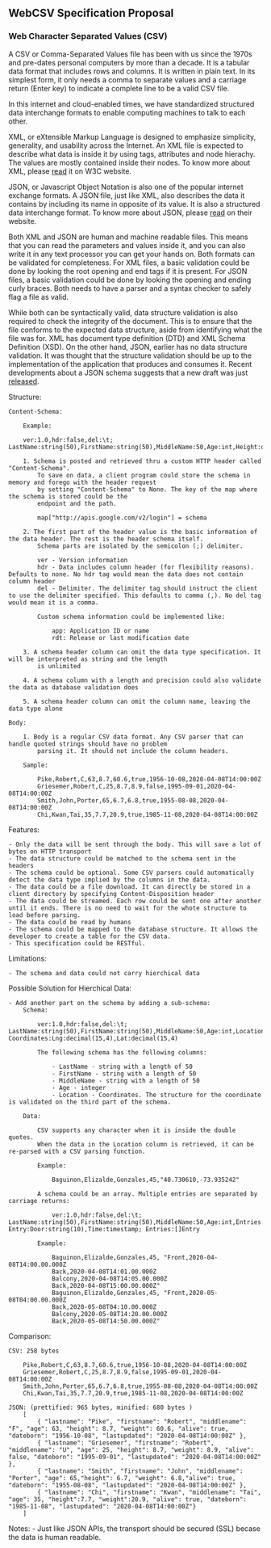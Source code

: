 ## WebCSV Specification Proposal
### Web Character Separated Values (CSV)

A CSV or Comma-Separated Values file has been with us since the 1970s and pre-dates personal computers by more than a decade. 
It is a tabular data format that includes rows and columns. It is written in plain text. In its simplest form, it only
needs a comma to separate values and a carriage return (Enter key) to indicate a complete line to be a valid CSV file.

In this internet and cloud-enabled times, we have standardized structured data interchange formats to enable computing machines to talk to each other.

XML, or eXtensible Markup Language is designed to emphasize simplicity, generality, and usability across the Internet. 
An XML file is expected to describe what data is inside it by using tags, attributes and node hierachy. The values are mostly contained
inside their nodes. To know more about XML, please [read](https://www.w3.org/XML/) it on W3C website.

JSON, or Javascript Object Notation is also one of the popular internet exchange formats. A JSON file, just like XML, also describes the 
data it contains by including its name in opposite of its value. It is also a structured data interchange format. To know more about JSON,
please [read](https://www.json.org/json-en.html) on their website.

Both XML and JSON are human and machine readable files. This means that you can read the parameters and values inside it, and you can also write it
in any text processor you can get your hands on. Both formats can be validated for completeness. For XML files, a basic validation could be done by 
looking the root opening and end tags if it is present. For JSON files, a basic validation could be done by looking the opening and ending curly braces.
Both needs to have a parser and a syntax checker to safely flag a file as valid. 

While both can be syntactically valid, data structure validation is also required to check the integrity of the document. 
This is to ensure that the file conforms to the expected data structure, aside from identifying what the file was for.
XML has document type definition (DTD) and XML Schema Definition (XSD). On the other hand, JSON, earlier has no data structure validation. 
It was thought that the structure validation should be up to the implementation of the application that produces and consumes it. 
Recent developments about a JSON schema suggests that a new draft was just [released](https://json-schema.org/draft/2019-09/json-schema-core.html).

Structure:

	Content-Schema: 
	
		Example:
		
		ver:1.0,hdr:false,del:\t; LastName:string(50),FirstName:string(50),MiddleName:50,Age:int,Height:decimal(10,3),Alive:bool,DateBorn:date,LastUpdated:datetime

		1. Schema is posted and retrieved thru a custom HTTP header called "Content-Schema". 
			To save on data, a client program could store the schema in memory and forego with the header request
			by setting "Content-Schema" to None. The key of the map where the schema is stored could be the
			endpoint and the path.
			
			map["http://apis.google.com/v2/login"] = schema
			
		2. The first part of the header value is the basic information of the data header. The rest is the header schema itself.
			Schema parts are isolated by the semicolon (;) delimiter. 
			
			ver - Version information
			hdr - Data includes column header (for flexibility reasons). Defaults to none. No hdr tag would mean the data does not contain column header
			del - Delimiter. The delimiter tag should instruct the client to use the delimiter specified. This defaults to comma (,). No del tag would mean it is a comma.
			
			Custom schema information could be implemented like:
				
				app: Application ID or name
				rdt: Release or last modification date
			
		3. A schema header column can omit the data type specification. It will be interpreted as string and the length
			is unlimited
			
		4. A schema column with a length and precision could also validate the data as database validation does
		
		5. A schema header column can omit the column name, leaving the data type alone

	Body: 

		1. Body is a regular CSV data format. Any CSV parser that can handle quoted strings should have no problem
			parsing it. It should not include the column headers.
			
		Sample: 

			Pike,Robert,C,63,8.7,60.6,true,1956-10-08,2020-04-08T14:00:00Z
			Griesemer,Robert,C,25,8.7,8.9,false,1995-09-01,2020-04-08T14:00:00Z
			Smith,John,Porter,65,6.7,6.8,true,1955-08-08,2020-04-08T14:00:00Z
			Chi,Kwan,Tai,35,7.7,20.9,true,1985-11-08,2020-04-08T14:00:00Z
	
	
Features:

	- Only the data will be sent through the body. This will save a lot of bytes on HTTP transport
	- The data structure could be matched to the schema sent in the headers
	- The schema could be optional. Some CSV parsers could automatically detect the data type implied by the columns in the data.
	- The data could be a file download. It can directly be stored in a client directory by specifying Content-Disposition header
	- The data could be streamed. Each row could be sent one after another until it ends. There is no need to wait for the whote structure to load before parsing.
	- The data could be read by humans
	- The schema could be mapped to the database structure. It allows the developer to create a table for the CSV data.
	- This specification could be RESTful.
	
Limitations:

	- The schema and data could not carry hierchical data
		
	
Possible Solution for Hierchical Data:

	- Add another part on the schema by adding a sub-schema:
		Schema:
		
			ver:1.0,hdr:false,del:\t; LastName:string(50),FirstName:string(50),MiddleName:50,Age:int,Location:Coordinates; Coordinates:Lng:decimal(15,4),Lat:decimal(15,4)
			
			The following schema has the following columns:
			
				- LastName - string with a length of 50
				- FirstName - string with a length of 50
				- MiddleName - string with a length of 50
				- Age - integer
				- Location - Coordinates. The structure for the coordinate is validated on the third part of the schema.
				
		Data:
		
			CSV supports any character when it is inside the double quotes. 
			When the data in the Location column is retrieved, it can be re-parsed with a CSV parsing function.
			
			Example:
			
				Baguinon,Elizalde,Gonzales,45,"40.730610,-73.935242"
	
			A schema could be an array. Multiple entries are separated by carriage returns:
			
				ver:1.0,hdr:false,del:\t; LastName:string(50),FirstName:string(50),MiddleName:50,Age:int,Entries:Entry; Entry:Door:string(10),Time:timestamp; Entries:[]Entry
	
			Example:
			
				Baguinon,Elizalde,Gonzales,45, "Front,2020-04-08T14:00.00.000Z
				Back,2020-04-08T14:01.00.000Z
				Balcony,2020-04-08T14:05.00.000Z
				Back,2020-04-08T15:00.00.000Z"
				Baguinon,Elizalde,Gonzales,45, "Front,2020-05-08T04:00.00.000Z
				Back,2020-05-08T04:10.00.000Z
				Balcony,2020-05-08T14:20.00.000Z
				Back,2020-05-08T14:50.00.000Z"
				
Comparison:

	CSV: 258 bytes
	
		Pike,Robert,C,63,8.7,60.6,true,1956-10-08,2020-04-08T14:00:00Z
		Griesemer,Robert,C,25,8.7,8.9,false,1995-09-01,2020-04-08T14:00:00Z
		Smith,John,Porter,65,6.7,6.8,true,1955-08-08,2020-04-08T14:00:00Z
		Chi,Kwan,Tai,35,7.7,20.9,true,1985-11-08,2020-04-08T14:00:00Z
		
	JSON: (prettified: 965 bytes, minified: 680 bytes ) 
		[
			{ "lastname": "Pike", "firstname": "Robert", "middlename": "F", "age": 63, "height": 8.7, "weight": 60.6, "alive": true, "dateborn": "1956-10-08", "lastupdated": "2020-04-08T14:00:00Z" },
			{ "lastname": "Griesemer", "firstname": "Robert", "middlename": "U", "age": 25, "height": 8.7, "weight": 8.9, "alive": false, "dateborn": "1995-09-01", "lastupdated": "2020-04-08T14:00:00Z" },
			{ "lastname": "Smith", "firstname": "John", "middlename": "Porter", "age": 65,"height": 6.7, "weight": 6.8,"alive": true, "dateborn": "1955-08-08", "lastupdated": "2020-04-08T14:00:00Z" },
			{ "lastname": "Chi", "firstname": "Kwan", "middlename": "Tai", "age": 35, "height":7.7, "weight":20.9, "alive": true, "dateborn": "1985-11-08", "lastupdated": "2020-04-08T14:00:00Z"}
		]
Notes:
	- Just like JSON APIs, the transport should be secured (SSL) becase the data is human readable.